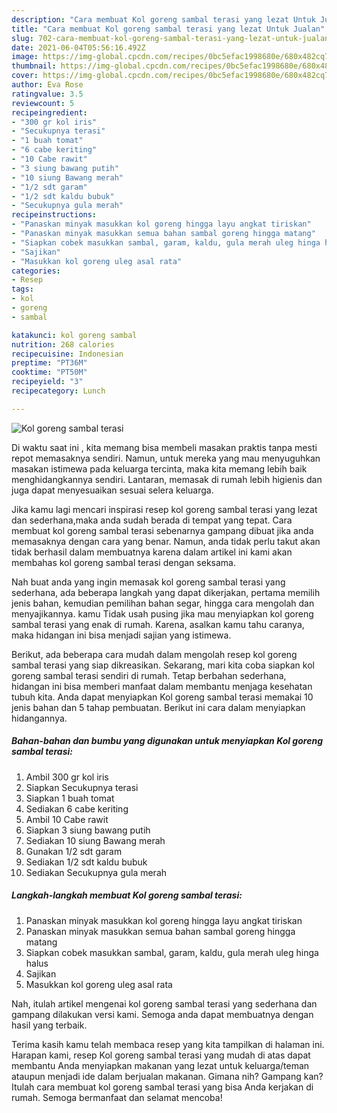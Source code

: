 ```yaml
---
description: "Cara membuat Kol goreng sambal terasi yang lezat Untuk Jualan"
title: "Cara membuat Kol goreng sambal terasi yang lezat Untuk Jualan"
slug: 702-cara-membuat-kol-goreng-sambal-terasi-yang-lezat-untuk-jualan
date: 2021-06-04T05:56:16.492Z
image: https://img-global.cpcdn.com/recipes/0bc5efac1998680e/680x482cq70/kol-goreng-sambal-terasi-foto-resep-utama.jpg
thumbnail: https://img-global.cpcdn.com/recipes/0bc5efac1998680e/680x482cq70/kol-goreng-sambal-terasi-foto-resep-utama.jpg
cover: https://img-global.cpcdn.com/recipes/0bc5efac1998680e/680x482cq70/kol-goreng-sambal-terasi-foto-resep-utama.jpg
author: Eva Rose
ratingvalue: 3.5
reviewcount: 5
recipeingredient:
- "300 gr kol iris"
- "Secukupnya terasi"
- "1 buah tomat"
- "6 cabe keriting"
- "10 Cabe rawit"
- "3 siung bawang putih"
- "10 siung Bawang merah"
- "1/2 sdt garam"
- "1/2 sdt kaldu bubuk"
- "Secukupnya gula merah"
recipeinstructions:
- "Panaskan minyak masukkan kol goreng hingga layu angkat tiriskan"
- "Panaskan minyak masukkan semua bahan sambal goreng hingga matang"
- "Siapkan cobek masukkan sambal, garam, kaldu, gula merah uleg hinga halus"
- "Sajikan"
- "Masukkan kol goreng uleg asal rata"
categories:
- Resep
tags:
- kol
- goreng
- sambal

katakunci: kol goreng sambal 
nutrition: 268 calories
recipecuisine: Indonesian
preptime: "PT36M"
cooktime: "PT50M"
recipeyield: "3"
recipecategory: Lunch

---
```



![Kol goreng sambal terasi](https://img-global.cpcdn.com/recipes/0bc5efac1998680e/680x482cq70/kol-goreng-sambal-terasi-foto-resep-utama.jpg)

Di waktu  saat ini , kita memang bisa membeli masakan praktis tanpa mesti repot memasaknya sendiri. Namun, untuk mereka yang mau menyuguhkan masakan istimewa pada keluarga tercinta, maka kita memang lebih baik menghidangkannya sendiri. Lantaran, memasak di rumah lebih higienis dan juga dapat menyesuaikan sesuai selera keluarga.

Jika kamu lagi mencari inspirasi resep kol goreng sambal terasi yang lezat dan sederhana,maka anda sudah berada di tempat yang tepat. Cara membuat kol goreng sambal terasi  sebenarnya gampang dibuat jika anda memasaknya dengan cara yang benar. Namun, anda tidak perlu takut akan tidak berhasil dalam membuatnya 
karena dalam artikel ini kami akan membahas kol goreng sambal terasi dengan seksama.  



Nah buat anda yang ingin memasak kol goreng sambal terasi yang sederhana, ada beberapa langkah yang dapat dikerjakan, pertama memilih jenis bahan, kemudian pemilihan bahan segar, hingga cara mengolah dan menyajikannya. kamu Tidak usah pusing jika mau menyiapkan kol goreng sambal terasi yang enak di rumah. Karena, asalkan kamu  tahu caranya, maka hidangan ini bisa menjadi sajian yang istimewa.

Berikut, ada beberapa cara mudah dalam mengolah resep kol goreng sambal terasi yang siap dikreasikan. Sekarang, mari kita coba siapkan kol goreng sambal terasi sendiri di rumah. Tetap berbahan sederhana, hidangan ini bisa memberi manfaat dalam membantu menjaga kesehatan tubuh kita. Anda dapat menyiapkan Kol goreng sambal terasi memakai 10 jenis bahan dan 5 tahap pembuatan. Berikut ini cara dalam menyiapkan hidangannya.

<!--inarticleads1-->

##### Bahan-bahan dan bumbu yang digunakan untuk menyiapkan Kol goreng sambal terasi:

1. Ambil 300 gr kol iris
1. Siapkan Secukupnya terasi
1. Siapkan 1 buah tomat
1. Sediakan 6 cabe keriting
1. Ambil 10 Cabe rawit
1. Siapkan 3 siung bawang putih
1. Sediakan 10 siung Bawang merah
1. Gunakan 1/2 sdt garam
1. Sediakan 1/2 sdt kaldu bubuk
1. Sediakan Secukupnya gula merah




<!--inarticleads2-->

##### Langkah-langkah membuat Kol goreng sambal terasi:

1. Panaskan minyak masukkan kol goreng hingga layu angkat tiriskan
1. Panaskan minyak masukkan semua bahan sambal goreng hingga matang
1. Siapkan cobek masukkan sambal, garam, kaldu, gula merah uleg hinga halus
1. Sajikan
1. Masukkan kol goreng uleg asal rata




Nah, itulah artikel mengenai  kol goreng sambal terasi  yang sederhana dan gampang dilakukan versi kami. Semoga anda dapat membuatnya dengan hasil yang terbaik. 

Terima kasih kamu telah membaca resep yang kita tampilkan di halaman ini. Harapan kami, resep  Kol goreng sambal terasi yang mudah di atas dapat membantu Anda menyiapkan makanan yang lezat untuk keluarga/teman ataupun menjadi ide dalam berjualan makanan. Gimana nih? Gampang kan? Itulah cara membuat kol goreng sambal terasi yang bisa Anda kerjakan di rumah. Semoga bermanfaat dan selamat mencoba!

